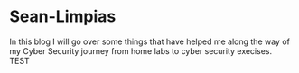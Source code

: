 # Sean-Limpias 


In this blog I will go over some things that have helped me along the way of my Cyber Security journey from home labs to cyber security execises. TEST
